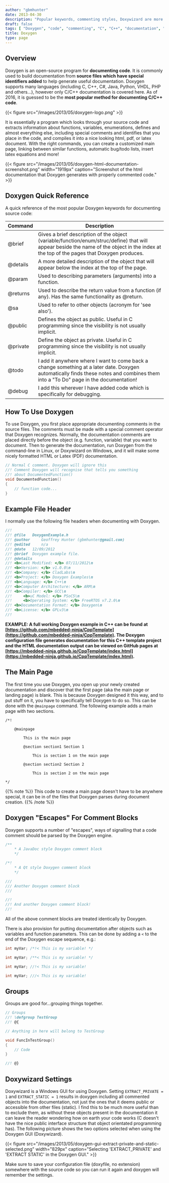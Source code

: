 ```yaml
---
author: "gbmhunter"
date: 2013-04-30
description: "Popular keywords, commenting styles, Doxywizard are more info on the Doxygen documentation system for C/C++ code."
draft: false
tags: [ "Doxygen", "code", "commenting", "C", "C++", "documentation", "API", "Doxywizard" ]
title: Doxygen
type: page
---
```


## Overview

Doxygen is an open-source program for **documenting code**. It is commonly used to build documentation from **source files which have special identifiers added** to help generate useful documentation. Doxygen supports many languages (including C, C++, C#, Java, Python, VHDL, PHP and others...), however only C/C++ documentation is covered here. As of 2016, it is guessed to be the **most popular method for documenting C/C++ code**.

{{< figure src="/images/2013/05/doxygen-logo.png"   >}}

It is essentially a program which looks through your source code and extracts information about functions, variables, enumerations, defines and almost everything else, including special comments and identifies that you place in the code, and compiles it into a nice looking html, pdf, or latex document. With the right commands, you can create a customized main page, linking between similar functions, automatic bug/todo lists, insert latex equations and more!

{{< figure src="/images/2013/05/doxygen-html-documentation-screenshot.png" width="1919px" caption="Screenshot of the html documentation that Doxygen generates with properly commented code."  >}}

## Doxygen Quick Reference

A quick reference of the most popular Doxygen keywords for documenting source code:

<table>
    <thead>
        <tr>
            <th>Command</th>
            <th>Description</th>
        </tr>
    </thead>
<tbody>
<tr>
<td>@brief</td>
<td>Gives a brief description of the object (variable/function/enum/struc/define) that will appear beside the name of the object in the index at the top of the pages that Doxygen produces.</td>
</tr>
<tr>
<td>@details</td>
<td>A more detailed description of the object that will appear below the index at the top of the page.</td>
</tr>
<tr>
<td>@param</td>
<td>Used to describing parameters (arguments) into a function.</td>
</tr>
<tr>
<td>@returns</td>
<td>Used to describe the return value from a function (if any). Has the same functionality as @return.</td>
</tr>
<tr>
<td>@sa</td>
<td>Used to refer to other objects (acronym for 'see also').</td>
</tr>
<tr>
<td>@public</td>
<td>Defines the object as public. Useful in C programming since the visibility is not usually implicit.</td>
</tr>
<tr>
<td>@private</td>
<td>Define the object as private. Useful in C programming since the visibility is not usually implicit.</td>
</tr>
<tr>
<td>@todo</td>
<td>I add it anywhere where I want to come back a change something at a later date. Doxygen automatically finds these notes and combines them into a "To Do" page in the documentation!</td>
</tr>
<tr>
<td>@debug</td>
<td>I add this wherever I have added code which is specifically for debugging.</td>
</tr>
</tbody>
</table>

## How To Use Doxygen

To use Doxygen, you first place appropriate documenting comments in the source files. The comments must be made with a special comment operator that Doxygen recognizes. Normally, the documentation comments are placed directly before the object (e.g. function, variable) that you want to document. Then to generate the documentation, run Doxygen from the command-line in Linux, or Doxywizard on Windows, and it will make some nicely formatted HTML or Latex (PDF) documentation.

```c
// Normal C comment. Doxygen will ignore this
//! Comment Doxygen will recognise that tells you something
//! about DocumentedFunction()
void DocumentedFunction()
{
    // function code...
}
```

## Example File Header

I normally use the following file headers when documenting with Doxygen.

```c
//!
//! @file 	DoxygenExample.h
//! @author 	Geoffrey Hunter (gbmhunter@gmail.com)
//! @edited 	n/a
//! @date 	12/09/2012
//! @brief 	Doxygen example file.
//! @details
//!	<b>Last Modified: </b> 07/11/2012\n
//!	<b>Version: </b> v1.0.0\n
//!	<b>Company: </b> CladLabs\n
//!	<b>Project: </b> Doxygen Examples\n
//!	<b>Language: </b> C++\n
//!	<b>Computer Architecture: </b> ARM\n
//!	<b>Compiler: </b> GCC\n
//! 	<b>uC Model: </b> PSoC5\n
//! 	<b>Operating System: </b> FreeRTOS v7.2.0\n
//!	<b>Documentation Format: </b> Doxygen\n
//!	<b>License: </b> GPLv3\n
//!
```

**EXAMPLE: A full working Doxygen example in C++ can be found at [https://github.com/mbedded-ninja/CppTemplate](https://github.com/mbedded-ninja/CppTemplate). The Doxygen configuration file generates documentation for this C++ template project and the HTML documentation output can be viewed on GitHub pages at [https://mbedded-ninja.github.io/CppTemplate/index.html](https://mbedded-ninja.github.io/CppTemplate/index.html).**

## The Main Page

The first time you use Doxygen, you open up your newly created documentation and discover that the first page (aka the main page or landing page) is blank. This is because Doxygen designed it this way, and to put stuff on it, you have to specifically tell Doxygen to do so. This can be done with the `@mainpage` command. The following example adds a main page with two sections.

```    
/*!

    @mainpage

        This is the main page

        @section section1 Section 1

            This is section 1 on the main page

        @section section2 Section 2

            This is section 2 on the main page

*/
```

{{% note %}}
This code to create a main page doesn't have to be anywhere special, it can be in of the files that Doxygen parses during document creation.
{{% /note %}}

## Doxygen "Escapes" For Comment Blocks

Doxygen supports a number of "escapes", ways of signalling that a code comment should be parsed by the Doxygen engine.

```c
/**
    * A JavaDoc style Doxygen comment block
    */

/*!
    * A Qt style Doxygen comment block
    */

///
/// Another Doxygen comment block
///

//!
//! And another Doxygen comment block!
//!
```

All of the above comment blocks are treated identically by Doxygen.

There is also provision for putting documentation after objects such as variables and function parameters. This can be done by adding a `<` to the end of the Doxygen escape sequence, e.g.:

```c    
int myVar; /*!< This is my variable! */

int myVar; /**< This is my variable! */

int myVar; //!< This is my variable!

int myVar; ///< This is my variable!
```

## Groups

Groups are good for...grouping things together.

```c    
// Groups
//! \defgroup TestGroup
//! @{

// Anything in here will belong to TestGroup

void FuncInTestGroup()
{
    // Code
}

//! @}
```

## Doxywizard Settings

Doxywizard is a Windows GUI for using Doxygen. Setting `EXTRACT_PRIVATE = 1` and `EXTRACT_STATIC = 1` results in doxygen including all commented objects into the documentation, not just the ones that it deems public or accessible from other files (static). I find this to be much more useful than to exclude them, as without these objects present in the documentation it can leave the reader wondering how on earth your code works (C doesn't have the nice public interface structure that object orientated programming has). The following picture shows the two options selected when using the Doxygen GUI (Doxywizard).

{{< figure src="/images/2013/05/doxygen-gui-extract-private-and-static-selected.png" width="829px" caption="Selecting 'EXTRACT_PRIVATE' and 'EXTRACT STATIC' in the Doxygen GUI."  >}}

Make sure to save your configuration file (doxyfile, no extension) somewhere with the source code so you can run it again and doxygen will remember the settings.